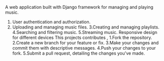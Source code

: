 A web application built with Django framework for managing and playing music.
1. User authentication and authorization.
2. Uploading and managing music files.
3.Creating and managing playlists.
4.Searching and filtering music.
5.Streaming music.
 Responsive design for different devices
 This projects contributes ,
1.Fork the repository.
2.Create a new branch for your feature or fix.
3.Make your changes and commit them with descriptive messages.
4.Push your changes to your fork.
5.Submit a pull request, detailing the changes you've made.
